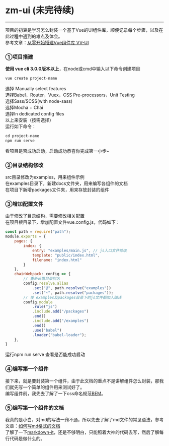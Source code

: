 # zm-ui (未完待续)
---

项目的初衷是学习怎么封装一个基于Vue的UI组件库，顺便记录每个步骤，以及在此过程中遇到的难点及体会。
<br>
参考文章：[从零开始搭建Vue组件库 VV-UI](https://zhuanlan.zhihu.com/p/30948290)

### ①项目搭建
**使用 vue cli 3.0.0版本以上**，在node或cmd中输入以下命令创建项目
```js
vue create project-name
```
选择 Manually select features
<br>
选择Babel，Router，Vuex，CSS Pre-processors，Unit Testing
<br>
选择Sass/SCSS(with node-sass)
<br>
选择Mocha + Chai
<br>
选择In dedicated config files
<br>
以上来安装（按需选择）
<br>
运行如下命令：
```js
cd project-name
npm run serve
```
看项目是否成功启动，启动成功恭喜你完成第一小步~

### ②目录结构修改
src目录修改为examples，用来组件示例
<br>
在examples目录下，新建docs文件夹，用来编写各组件的文档
<br>
在项目下新增packages文件夹，用来存放封装的组件

### ③增加配置文件
由于修改了目录结构，需要修改相关配置
<br>
在项目根目录下，增加配置文件vue.config.js，代码如下：
```js
const path = require("path");
module.exports = {
    pages: {
        index: {
            entry: "examples/main.js", // js入口文件修改
            template: "public/index.html",
            filename: "index.html"
        }
    },
    chainWebpack: config => {
        // 重新设置目录别名
        config.resolve.alias
            .set("@", path.resolve("examples"))
            .set("~", path.resolve("packages"));
        // 使 examples及packages目录下的js文件都加入编译
        config.module
            .rule("js")
            .include.add("/packages")
            .end()
            .include.add("/examples")
            .end()
            .use("babel")
            .loader("babel-loader");
    },
}
```
运行npm run serve 查看是否能成功启动


### ④编写第一个组件
接下来，就是要封装第一个组件，由于此文档的重点不是讲解组件怎么封装，那我们就先写一个简单的组件用来测试好了。
<br>
编写组件前，我先去了解了一下css命名规范[BEM](https://www.w3cplus.com/css/css-architecture-1.html)。
<br>

### ⑤编写第一个组件的文档
我真的是小白，对md的写法一窍不通，所以先去了解了md文件的常见语法，参考文章：[如何写md格式的文档](https://www.jianshu.com/p/f378e3f2e7e1?tdsourcetag=s_pcqq_aiomsg)
<br>
了解了一下[markdown-it](https://markdown-it.docschina.org/)，还是不够明白，只能照着大神的代码去写，然后了解每行代码是做什么的。
<br>
